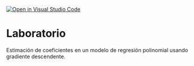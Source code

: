 [![Open in Visual Studio Code](https://classroom.github.com/assets/open-in-vscode-718a45dd9cf7e7f842a935f5ebbe5719a5e09af4491e668f4dbf3b35d5cca122.svg)](https://classroom.github.com/online_ide?assignment_repo_id=12574765&assignment_repo_type=AssignmentRepo)
# Laboratorio

Estimación de coeficientes en un modelo de regresión polinomial usando gradiente descendente.
